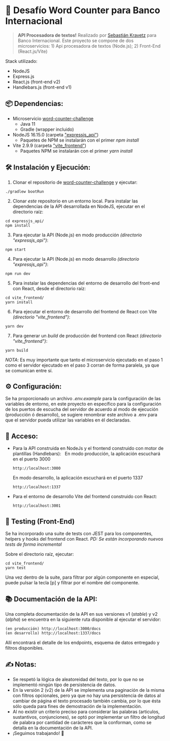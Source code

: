 # 🚀 Desafío Word Counter para Banco Internacional

> **API Procesadora de textos!**
> Realizado por [Sebastián Kravetz](mailto:sebastiankravetz@icloud.com) para Banco Internacional. Este proyecto se compone de dos microservicios: 1) Api procesadora de textos (Node.js); 2) Front-End (React.js/Vite)

Stack utilizado:

- NodeJS
- Express.js
- React.js (front-end v2)
- Handlebars.js (front-end v1)

## 📦 Dependencias:

- Microservicio [word-counter-challenge](https://github.com/bi-lriveros/word-counter-challenge/)
  - Java 11
  - Gradle (wrapper incluido)
- NodeJS 16.15.0 (carpeta ["expressjs_api"](https://github.com/wwiiddeeweb/bint_word-counter-challenge/tree/main/expressjs_api))
  - Paquetes de NPM se instalarán con el primer _npm install_
- Vite 2.9.9 (carpeta ["vite_frontend"](https://github.com/wwiiddeeweb/bint_word-counter-challenge/tree/main/vite_frontend))
  - Paquetes NPM se instalarán con el primer _yarn install_

## 🛠 Instalación y Ejecución:

1. Clonar el repositorio de [word-counter-challenge](https://github.com/bi-lriveros/word-counter-challenge/) y ejecutar:

```
./gradlew bootRun
```

2. Clonar _este_ repositorio en un entorno local. Para instalar las dependencias de la API desarrollada en NodeJS, ejecutar en el directorio raíz:

```
cd expressjs_api/
npm install
```

3. Para ejecutar la API (Node.js) en modo producción _(directorio "expressjs_api")_:

```
npm start
```

4. Para ejecutar la API (Node.js) en modo desarrollo _(directorio "expressjs_api")_:

```
npm run dev
```

5. Para instalar las dependencias del entorno de desarrollo del front-end con React, desde el directorio raíz:

```
cd vite_frontend/
yarn install
```

6. Para ejecutar el entorno de desarrollo del frontend de React con Vite _(directorio "vite_frontend")_:

```
yarn dev
```

7. Para generar un _build_ de producción del frontend con React _(directorio "vite_frontend")_:

```
yarn build
```

_NOTA_: Es muy importante que tanto el microservicio ejecutado en el paso 1 como el servidor ejecutado en el paso 3 corran de forma paralela, ya que se comunican entre sí.

## ⚙️ Configuración:

Se ha proporcionado un archivo _.env.example_ para la configuración de las variables de entorno, en este proyecto en específico para la configuración de los puertos de escucha del servidor de acuerdo al modo de ejecución (producción ó desarrollo), se sugiere renombrar este archivo a .env para que el servidor pueda utilizar las variables en él declaradas.

## 🔐 Acceso:

- Para la API construida en NodeJs y el frontend construido con motor de plantillas (Handlebars):
  &nbsp;
  En modo producción, la aplicación escuchará en el puerto 3000

  ```
  http://localhost:3000
  ```

  En modo desarrollo, la aplicación escuchará en el puerto 1337

  ```
  http://localhost:1337
  ```

- Para el entorno de desarrollo Vite del frontend construido con React:
  &nbsp;
  ```
  http://localhost:3001
  ```

## 🧪 Testing (Front-End)

Se ha incorporado una suite de tests con JEST para los componentes, helpers y hooks del frontend con React.
_PD: Se están incorporando nuevos tests de forma incremental_

Sobre el directorio raíz, ejecutar:

```
cd vite_frontend/
yarn test
```

Una vez dentro de la suite, para filtrar por algún componente en especial, puede pulsar la tecla [p] y filtrar por el nombre del componente.

## 📚 Documentación de la API:

Una completa documentación de la API en sus versiones v1 (_stable_) y v2 (_alpha_) se encuentra en la siguiente ruta disponible al ejecutar el servidor:

```
(en producción) http://localhost:3000/docs
(en desarrollo) http://localhost:1337/docs
```

Allí encontrará el detalle de los endpoints, esquema de datos entregado y filtros disponibles.

## ✍️ Notas:

- Se respetó la lógica de aleatoreidad del texto, por lo que no se implementó ningún tipo de persistencia de datos.
- En la versión 2 (v2) de la API se implementa una paginación de la misma con filtros opcionales, pero ya que no hay una persistencia de datos al cambiar de página el texto procesado también cambia, por lo que ésta sólo queda para fines de demostración de la implementación.
- Al no existir un criterio preciso para considerar las palabras (articulos, sustantivos, conjunciones), se optó por implementar un filtro de longitud de palabra por cantidad de carácteres que la conforman, como se detalla en la documentación de la API.
- ¡Seguimos trabajando! 🤘

